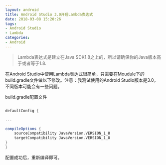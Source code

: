```yaml
---
layout: android
title: Android Studio 3.0开启Lambda表达式
date: 2018-03-08 15:20:26
tags:
- Android Studio
- Lambda
categories:
- Android
---
```

> Lambda表达式是建立在Java SDK1.8之上的，所以请确保你的Java版本高于或者等于1.8.

在Android Studio中使用Lambda表达式很简单，只需要在Moudule下的build.gradle文件做以下修改。注意：我测试使用的Android Studio版本是3.0，不同版本可能会有一些问题。

build.gradle配置文件

```groovy

defaultConfig {

...

compileOptions {
    sourceCompatibility JavaVersion.VERSION_1_8
    targetCompatibility JavaVersion.VERSION_1_8
}
}

```

配置成功后，重新编译即可。
